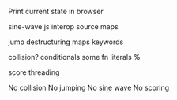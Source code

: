 Print current state in browser

sine-wave
  js interop
  source maps

jump
  destructuring
  maps
  keywords

collision?
  conditionals
  some
  fn literals
  %

score
  threading

No collision
No jumping
No sine wave
No scoring
